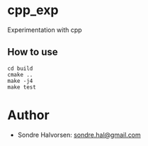 # cpp_exp

Experimentation with cpp

## How to use

    cd build
    cmake ..
    make -j4
    make test

# Author

* Sondre Halvorsen: sondre.hal@gmail.com
